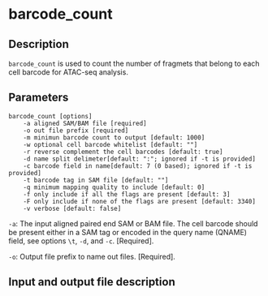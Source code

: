 # barcode_count  


## Description
`barcode_count` is used to count the number of fragmets that belong to
each cell barcode for ATAC-seq analysis. 

## Parameters
```
barcode_count [options]
	-a aligned SAM/BAM file [required]
	-o out file prefix [required]
	-m minimun barcode count to output [default: 1000]
	-w optional cell barcode whitelist [default: ""]
	-r reverse complement the cell barcodes [default: true]
	-d name split delimeter[default: ":"; ignored if -t is provided]
	-c barcode field in name[default: 7 (0 based); ignored if -t is provided]
	-t barcode tag in SAM file [default: ""]
	-q minimum mapping quality to include [default: 0]
	-f only include if all the flags are present [default: 3]
	-F only include if none of the flags are present [default: 3340]
	-v verbose [default: false]
```

`-a`: The input aligned paired end SAM or BAM file. The cell barcode
should be present either in a SAM tag or encoded in the query name
(QNAME) field, see options `\t`, `-d`, and `-c`. [Required].

`-o`: Output file prefix to name out files. [Required].

## Input and output file description
